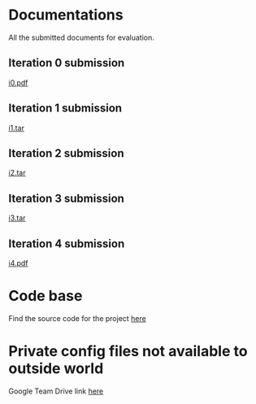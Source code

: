 # Documentations
All the submitted documents for evaluation. 

## Iteration 0 submission
[i0.pdf](documentation/Spring2019/i0.pdf)

## Iteration 1 submission
[i1.tar](documentation/Spring2019/i1.tar)

## Iteration 2 submission
[i2.tar](documentation/Spring2019/i2.tar)

## Iteration 3 submission
[i3.tar](documentation/Spring2019/i3.tar)

## Iteration 4 submission
[i4.pdf](documentation/Spring2019/i4.pdf)

# Code base
Find the source code for the project [here](https://github.com/tamu-asc/ascss)

# Private config files not available to outside world
Google Team Drive link [here](https://drive.google.com/drive/u/1/folders/0AB75gqhv9Yh-Uk9PVA)

